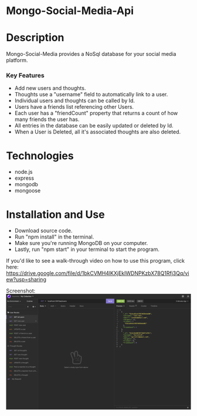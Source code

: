# Mongo-Social-Media-Api

# Description
Mongo-Social-Media provides a NoSql database for your social media platform.

### Key Features
* Add new users and thoughts.
* Thoughts use a "username" field to automatically link to a user.
* Individual users and thoughts can be called by Id.
* Users have a friends list referencing other Users.
* Each user has a "friendCount" property that returns a count of how many friends the user has.
* All entries in the database can be easily updated or deleted by Id.
* When a User is Deleted, all it's associated thoughts are also deleted.

# Technologies
* node.js
* express
* mongodb
* mongoose

# Installation and Use
* Download source code.
* Run "npm install" in the terminal.
* Make sure you're running MongoDB on your computer.
* Lastly, run "npm start" in your terminal to start the program.

If you'd like to see a walk-through video on how to use this program, click here: https://drive.google.com/file/d/1bkCVMH4lKXjEkIWDNPKzbX78Q1Rfj3Qq/view?usp=sharing

Screenshot:  
<img src="./assets/images/ScreenShot.png">
